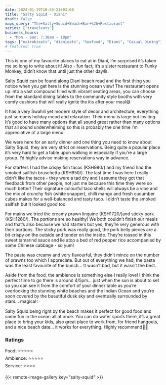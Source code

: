 ```yaml
---
date: 2024-01-19T10:50:21+03:00
title: "Salty Squid - Diani"
draft: false
maps_query: "The+Salty+Squid+Beach+Bar+%26+Restaurant"
series: ["traveleats"]
business_hours:
  - "Mon - Sun: 7:30am - 10pm"
tags: ["nairobieats", "dianieats", "Seafood", "Diani", "Casual Dining"]
# featured: true
---
```


This is one of my favourite places to eat at in Diani, I’m surprised it’s taken me so long to write about it! Also - fun fact, it’s a sister restaurant to Funky Monkey, didn’t know that until just the other day😄.

Salty Squid can be found along Diani beach road and the first thing you notice when you get here is the stunning ocean view! The restaurant opens up into a vast compound filled with vibrant seating areas, you can choose from the standard dining tables to the community style booths with very comfy cushions that will really ignite the itis after your meal😅

It has a very Swahili yet modern style of decor and architecture, everything just screams holiday mood and relaxation. Their menu is large but inviting. It’s good to have many options that all sound great rather than many options that all sound underwhelming so this is probably the one time I’m appreciative of a large menu.

We were here for an early dinner and one thing you need to know about Salty Squid, they are very strict on reservations. Being quite a popular place it’s very hard to get a table upon walking in especially if you’re a large group. I’d highly advise making reservations way in advance.

For starters I had the crispy fish tacos (KSH980/) and my friend had the smoked sailfish bruschetta (KSH950/). The last time I was here I really didn’t like the tacos - they were a tad dry and I assume they got that feedback from other people, not just me because this time they were so much better! Their signature colourful taco shells will always be a vibe and the mix of crunchy fish (white snapper), chilli mango and fresh cucumber cubes makes for a well-balanced and tasty taco. I didn’t taste the smoked sailfish but it looked good too.

For mains we tried the creamy prawn linguine (KSH1720/)and sticky pork (KSH1260/). The portions are so healthy! We both couldn’t finish our meals and that’s also because we had starters but yes, they’re very generous with their portions. The sticky pork was really good, the pork belly pieces are a bit crispy on the outside and tender on the inside. They’re tossed in this sweet tamarind sauce and lie atop a bed of red pepper rice accompanied by some Chinese cabbage - so yum!

The pasta was creamy and very flavourful, they didn’t mince on the number of prawns too which I appreciate. But out of everything we had, the pasta was the least favourite of the bunch… It wasn't bad, but it wasn’t the best.

Aside from the food, the ambience is something else I really love! I think the perfect time to go there is around 4/5pm… just when the sun is about to set so you can see it from the comfort of your dinner table as you’re overlooking the stunning white beaches and the Indian Ocean and you’re soon covered by the beautiful dusk sky and eventually surrounded by stars… magical✨

Salty Squid being right by the beach makes it perfect for good food and some fun in the ocean all at once. You can do water sports there, it’s a great place to bring your kids, also great place to work from, for friend hangouts, and a nice beach date… it works for everything. Highly recommend👌🏾

### Ratings

Food: ⭐️⭐️⭐️⭐️⭐️<br>
Ambience: ⭐️⭐️⭐️⭐️⭐️<br>
Service: ⭐️⭐️⭐️⭐️<br>

{{< remote-image-gallery key="salty-squid" >}}
